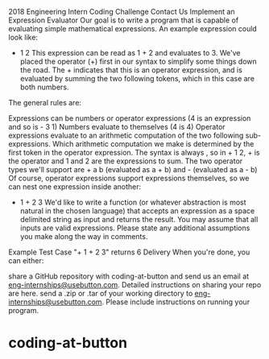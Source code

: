2018 Engineering Intern Coding Challenge
Contact Us
Implement an Expression Evaluator
Our goal is to write a program that is capable of evaluating simple mathematical expressions. An example expression could look like:

* 1 2
  This expression can be read as 1 + 2 and evaluates to 3. We've placed the operator (+) first in our syntax to simplify some things down the road. The + indicates that this is an operator expression, and is evaluated by summing the two following tokens, which in this case are both numbers.

The general rules are:

Expressions can be numbers or operator expressions (4 is an expression and so is - 3 1)
Numbers evaluate to themselves (4 is 4)
Operator expressions evaluate to an arithmetic computation of the two following sub-expressions. Which arithmetic computation we make is determined by the first token in the operator expression. The syntax is always <Operator> <Expression> <Expression>, so in + 1 2, + is the operator and 1 and 2 are the expressions to sum.
The two operator types we'll support are + a b (evaluated as a + b) and - (evaluated as a - b)
Of course, operator expressions support expressions themselves, so we can nest one expression inside another:

* 1 + 2 3
  We'd like to write a function (or whatever abstraction is most natural in the chosen language) that accepts an expression as a space delimited string as input and returns the result. You may assume that all inputs are valid expressions. Please state any additional assumptions you make along the way in comments.

Example Test Case
"+ 1 + 2 3" returns 6
Delivery
When you're done, you can either:

share a GitHub repository with coding-at-button and send us an email at eng-internships@usebutton.com. Detailed instructions on sharing your repo are here.
send a .zip or .tar of your working directory to eng-internships@usebutton.com.
Please include instructions on running your program.
# coding-at-button
